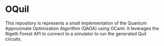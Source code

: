 # OQuil

This repository is represents a small implementation of the Quantum Approximate Optimization Algorithm (QAOA) using OCaml. It leverages the Rigetti Forest API to connect to a simulator to run the generated Quil circuits.
